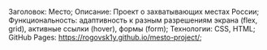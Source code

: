 Заголовок: Место;
Описание: Проект о захватывающих местах России;
Функциональность: адаптивность к разным разрешениям экрана (flex, grid), активные ссылки (hover), формы (form);
Технологии: CSS, HTML;
GitHub Pages: https://rogovsk1y.github.io/mesto-project/;